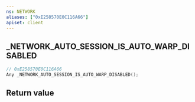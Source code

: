 ```yaml
---
ns: NETWORK
aliases: ["0xE258570E0C116A66"]
apiset: client
---
```

## _NETWORK_AUTO_SESSION_IS_AUTO_WARP_DISABLED

```c
// 0xE258570E0C116A66
Any _NETWORK_AUTO_SESSION_IS_AUTO_WARP_DISABLED();
```



## Return value